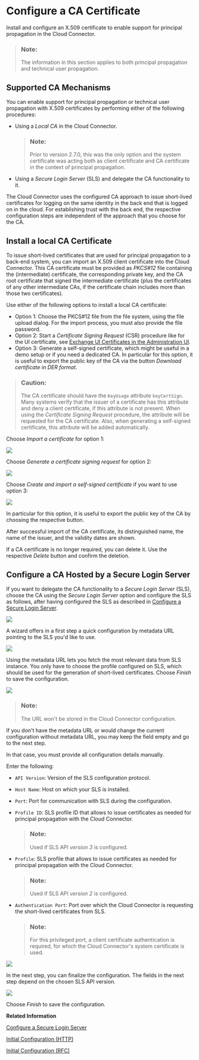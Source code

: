 <!-- loiod0c4d5675d4f4bc78a5b7a7b8687c841 -->

# Configure a CA Certificate

Install and configure an X.509 certificate to enable support for principal propagation in the Cloud Connector.

> ### Note:  
> The information in this section applies to both principal propagation and technical user propagation.



## Supported CA Mechanisms

You can enable support for principal propagation or technical user propagation with X.509 certificates by performing either of the following procedures:

-   Using a *Local CA* in the Cloud Connector.

    > ### Note:  
    > Prior to version 2.7.0, this was the only option and the system certificate was acting both as client certificate and CA certificate in the context of principal propagation.

-   Using a *Secure Login Server* \(SLS\) and delegate the CA functionality to it.

The Cloud Connector uses the configured CA approach to issue short-lived certificates for logging on the same identity in the back end that is logged on in the cloud. For establishing trust with the back end, the respective configuration steps are independent of the approach that you choose for the CA.



<a name="loiod0c4d5675d4f4bc78a5b7a7b8687c841__section_txk_4pm_1vb"/>

## Install a local CA Certificate

To issue short-lived certificates that are used for principal propagation to a back-end system, you can import an X.509 client certificate into the Cloud Connector. This CA certificate must be provided as *PKCS\#12* file containing the \(intermediate\) certificate, the corresponding private key, and the CA root certificate that signed the intermediate certificate \(plus the certificates of any other intermediate CAs, if the certificate chain includes more than those two certificates\).

Use either of the following options to install a local CA certificate:

-   Option 1: Choose the PKCS\#12 file from the file system, using the file upload dialog. For the import process, you must also provide the file password.
-   Option 2: Start a *Certificate Signing Request* \(CSR\) procedure like for the UI certificate, see [Exchange UI Certificates in the Administration UI](exchange-ui-certificates-in-the-administration-ui-b70bf16.md).
-   Option 3: Generate a self-signed certificate, which might be useful in a demo setup or if you need a dedicated CA. In particular for this option, it is useful to export the public key of the CA via the button *Download certificate in DER format*.

> ### Caution:  
> The CA certificate should have the `KeyUsage` attribute `keyCertSign`. Many systems verify that the issuer of a certificate has this attribute and deny a client certificate, if this attribute is not present. When using the *Certificate Signing Request* procedure, the attribute will be requested for the CA certificate. Also, when generating a self-signed certificate, this attribute will be added automatically.

Choose *Import a certificate* for option 1:

![](images/SCC_CACertiicate_1_bba36da.png)

Choose *Generate a certificate signing request* for option 2:

![](images/SCC_Configure_CA_Certificate_1_5ebfffb.png)

Choose *Create and import a self-signed certificate* if you want to use option 3:

![](images/SCC_Configure_CA_Certificate_2_7b1db4d.png)

In particular for this option, it is useful to export the public key of the CA by choosing the respective button.

After successful import of the CA certificate, its distinguished name, the name of the issuer, and the validity dates are shown.

If a CA certificate is no longer required, you can delete it. Use the respective *Delete* button and confirm the deletion.



## Configure a CA Hosted by a Secure Login Server

If you want to delegate the CA functionality to a *Secure Login Server* \(SLS\), choose the CA using the *Secure Login Server* option and configure the SLS as follows, after having configured the SLS as described in [Configure a Secure Login Server](configure-a-secure-login-server-de5bbf9.md).

![](images/SCC_CACertificate_4_616cd1e.png)

A wizard offers in a first step a quick configuration by metadata URL pointing to the SLS you'd like to use.

![](images/SCC_CACertificate_5_8032a05.png)

Using the metadata URL lets you fetch the most relevant data from SLS instance. You only have to choose the profile configured on SLS, which should be used for the generation of short-lived certificates. Choose *Finish* to save the configuration.

![](images/SCC_CACertificate_6_88c6f8b.png)

> ### Note:  
> The URL won't be stored in the Cloud Connector configuration.

If you don't have the metadata URL or would change the current configuration without metadata URL, you may keep the field empty and go to the next step.

In that case, you must provide all configuration details manually.

Enter the following:

-   `API Version`: Version of the SLS configuration protocol.
-   `Host Name`: Host on which your SLS is installed.
-   `Port`: Port for communication with SLS during the configuration.
-   `Profile ID`: SLS profile ID that allows to issue certificates as needed for principal propagation with the Cloud Connector.

    > ### Note:  
    > Used if SLS API *version 3* is configured.

-   `Profile`: SLS profile that allows to issue certificates as needed for principal propagation with the Cloud Connector.

    > ### Note:  
    > Used if SLS API *version 2* is configured.

-   `Authentication Port`: Port over which the Cloud Connector is requesting the short-lived certificates from SLS.

    > ### Note:  
    > For this privileged port, a client certificate authentication is required, for which the Cloud Connector's system certificate is used.


![](images/SCC_CACertificate_7_2962521.png)

In the next step, you can finalize the configuration. The fields in the next step depend on the chosen SLS API version.

![](images/SCC_CACertificate_8_ff65b68.png)

Choose *Finish* to save the configuration.

**Related Information**  


[Configure a Secure Login Server](configure-a-secure-login-server-de5bbf9.md "Configuration steps for Java SLS support.")

[Initial Configuration \(HTTP\)](initial-configuration-http-3f974ea.md "Configure the Cloud Connector for HTTP communication.")

[Initial Configuration \(RFC\)](initial-configuration-rfc-f09eefe.md "Configure a Secure Network Connection (SNC) to set up the Cloud Connector for RFC communication to an ABAP backend system.")


